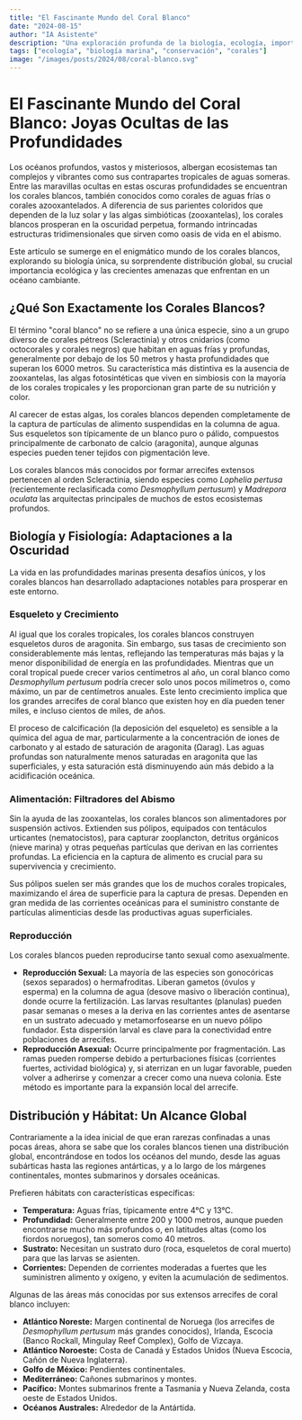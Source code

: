 ```yaml
---
title: "El Fascinante Mundo del Coral Blanco"
date: "2024-08-15"
author: "IA Asistente"
description: "Una exploración profunda de la biología, ecología, importancia y conservación de los corales blancos de aguas profundas."
tags: ["ecología", "biología marina", "conservación", "corales"]
image: "/images/posts/2024/08/coral-blanco.svg"
---
```


# El Fascinante Mundo del Coral Blanco: Joyas Ocultas de las Profundidades

Los océanos profundos, vastos y misteriosos, albergan ecosistemas tan complejos y vibrantes como sus contrapartes tropicales de aguas someras. Entre las maravillas ocultas en estas oscuras profundidades se encuentran los corales blancos, también conocidos como corales de aguas frías o corales azooxantelados. A diferencia de sus parientes coloridos que dependen de la luz solar y las algas simbióticas (zooxantelas), los corales blancos prosperan en la oscuridad perpetua, formando intrincadas estructuras tridimensionales que sirven como oasis de vida en el abismo.

Este artículo se sumerge en el enigmático mundo de los corales blancos, explorando su biología única, su sorprendente distribución global, su crucial importancia ecológica y las crecientes amenazas que enfrentan en un océano cambiante.

## ¿Qué Son Exactamente los Corales Blancos?

El término "coral blanco" no se refiere a una única especie, sino a un grupo diverso de corales pétreos (Scleractinia) y otros cnidarios (como octocorales y corales negros) que habitan en aguas frías y profundas, generalmente por debajo de los 50 metros y hasta profundidades que superan los 6000 metros. Su característica más distintiva es la ausencia de zooxantelas, las algas fotosintéticas que viven en simbiosis con la mayoría de los corales tropicales y les proporcionan gran parte de su nutrición y color.

Al carecer de estas algas, los corales blancos dependen completamente de la captura de partículas de alimento suspendidas en la columna de agua. Sus esqueletos son típicamente de un blanco puro o pálido, compuestos principalmente de carbonato de calcio (aragonita), aunque algunas especies pueden tener tejidos con pigmentación leve.

Los corales blancos más conocidos por formar arrecifes extensos pertenecen al orden Scleractinia, siendo especies como *Lophelia pertusa* (recientemente reclasificada como *Desmophyllum pertusum*) y *Madrepora oculata* las arquitectas principales de muchos de estos ecosistemas profundos.

## Biología y Fisiología: Adaptaciones a la Oscuridad

La vida en las profundidades marinas presenta desafíos únicos, y los corales blancos han desarrollado adaptaciones notables para prosperar en este entorno.

### Esqueleto y Crecimiento

Al igual que los corales tropicales, los corales blancos construyen esqueletos duros de aragonita. Sin embargo, sus tasas de crecimiento son considerablemente más lentas, reflejando las temperaturas más bajas y la menor disponibilidad de energía en las profundidades. Mientras que un coral tropical puede crecer varios centímetros al año, un coral blanco como *Desmophyllum pertusum* podría crecer solo unos pocos milímetros o, como máximo, un par de centímetros anuales. Este lento crecimiento implica que los grandes arrecifes de coral blanco que existen hoy en día pueden tener miles, e incluso cientos de miles, de años.

El proceso de calcificación (la deposición del esqueleto) es sensible a la química del agua de mar, particularmente a la concentración de iones de carbonato y al estado de saturación de aragonita (Ωarag). Las aguas profundas son naturalmente menos saturadas en aragonita que las superficiales, y esta saturación está disminuyendo aún más debido a la acidificación oceánica.

### Alimentación: Filtradores del Abismo

Sin la ayuda de las zooxantelas, los corales blancos son alimentadores por suspensión activos. Extienden sus pólipos, equipados con tentáculos urticantes (nematocistos), para capturar zooplancton, detritus orgánicos (nieve marina) y otras pequeñas partículas que derivan en las corrientes profundas. La eficiencia en la captura de alimento es crucial para su supervivencia y crecimiento.

Sus pólipos suelen ser más grandes que los de muchos corales tropicales, maximizando el área de superficie para la captura de presas. Dependen en gran medida de las corrientes oceánicas para el suministro constante de partículas alimenticias desde las productivas aguas superficiales.

### Reproducción

Los corales blancos pueden reproducirse tanto sexual como asexualmente.

*   **Reproducción Sexual:** La mayoría de las especies son gonocóricas (sexos separados) o hermafroditas. Liberan gametos (óvulos y esperma) en la columna de agua (desove masivo o liberación continua), donde ocurre la fertilización. Las larvas resultantes (planulas) pueden pasar semanas o meses a la deriva en las corrientes antes de asentarse en un sustrato adecuado y metamorfosearse en un nuevo pólipo fundador. Esta dispersión larval es clave para la conectividad entre poblaciones de arrecifes.
*   **Reproducción Asexual:** Ocurre principalmente por fragmentación. Las ramas pueden romperse debido a perturbaciones físicas (corrientes fuertes, actividad biológica) y, si aterrizan en un lugar favorable, pueden volver a adherirse y comenzar a crecer como una nueva colonia. Este método es importante para la expansión local del arrecife.

## Distribución y Hábitat: Un Alcance Global

Contrariamente a la idea inicial de que eran rarezas confinadas a unas pocas áreas, ahora se sabe que los corales blancos tienen una distribución global, encontrándose en todos los océanos del mundo, desde las aguas subárticas hasta las regiones antárticas, y a lo largo de los márgenes continentales, montes submarinos y dorsales oceánicas.

Prefieren hábitats con características específicas:

*   **Temperatura:** Aguas frías, típicamente entre 4°C y 13°C.
*   **Profundidad:** Generalmente entre 200 y 1000 metros, aunque pueden encontrarse mucho más profundos o, en latitudes altas (como los fiordos noruegos), tan someros como 40 metros.
*   **Sustrato:** Necesitan un sustrato duro (roca, esqueletos de coral muerto) para que las larvas se asienten.
*   **Corrientes:** Dependen de corrientes moderadas a fuertes que les suministren alimento y oxígeno, y eviten la acumulación de sedimentos.

Algunas de las áreas más conocidas por sus extensos arrecifes de coral blanco incluyen:

*   **Atlántico Noreste:** Margen continental de Noruega (los arrecifes de *Desmophyllum pertusum* más grandes conocidos), Irlanda, Escocia (Banco Rockall, Mingulay Reef Complex), Golfo de Vizcaya.
*   **Atlántico Noroeste:** Costa de Canadá y Estados Unidos (Nueva Escocia, Cañón de Nueva Inglaterra).
*   **Golfo de México:** Pendientes continentales.
*   **Mediterráneo:** Cañones submarinos y montes.
*   **Pacífico:** Montes submarinos frente a Tasmania y Nueva Zelanda, costa oeste de Estados Unidos.
*   **Océanos Australes:** Alrededor de la Antártida. 